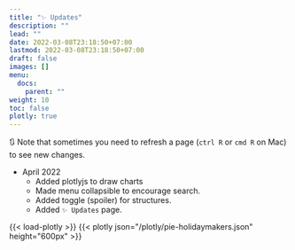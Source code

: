 ```yaml
---
title: "✨ Updates"
description: ""
lead: ""
date: 2022-03-08T23:18:50+07:00
lastmod: 2022-03-08T23:18:50+07:00
draft: false
images: []
menu:
  docs:
    parent: ""
weight: 10
toc: false
plotly: true
---
```


🔃 Note that sometimes you need to refresh a page (`ctrl R` or `cmd R` on Mac) to see new changes.

- April 2022
  - Added plotlyjs to draw charts
  - Made menu collapsible to encourage search.
  - Added toggle (spoiler) for structures.
  - Added `✨ Updates` page.

{{< load-plotly >}}
{{< plotly json="/plotly/pie-holidaymakers.json" height="600px" >}}
